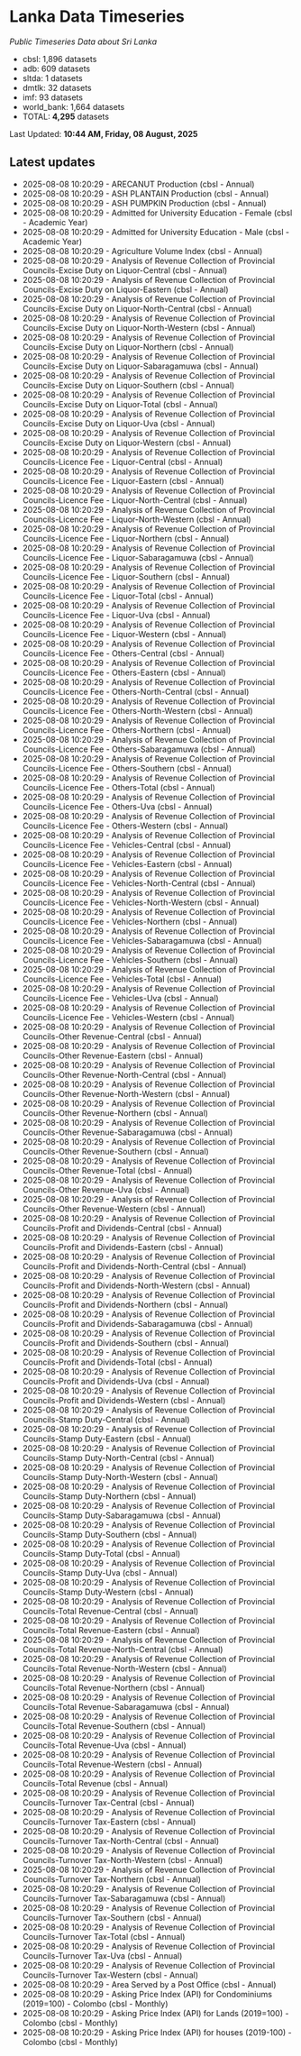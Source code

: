 # Lanka Data Timeseries
*Public Timeseries Data about Sri Lanka*

* cbsl: 1,896 datasets
* adb: 609 datasets
* sltda: 1 datasets
* dmtlk: 32 datasets
* imf: 93 datasets
* world_bank: 1,664 datasets
* TOTAL: **4,295** datasets

Last Updated: **10:44 AM, Friday, 08 August, 2025**

## Latest updates

* 2025-08-08 10:20:29 - ARECANUT Production (cbsl - Annual)
* 2025-08-08 10:20:29 - ASH PLANTAIN Production (cbsl - Annual)
* 2025-08-08 10:20:29 - ASH PUMPKIN Production (cbsl - Annual)
* 2025-08-08 10:20:29 - Admitted for University Education - Female (cbsl - Academic Year)
* 2025-08-08 10:20:29 - Admitted for University Education - Male (cbsl - Academic Year)
* 2025-08-08 10:20:29 - Agriculture Volume Index (cbsl - Annual)
* 2025-08-08 10:20:29 - Analysis of Revenue Collection of Provincial Councils-Excise Duty on Liquor-Central (cbsl - Annual)
* 2025-08-08 10:20:29 - Analysis of Revenue Collection of Provincial Councils-Excise Duty on Liquor-Eastern (cbsl - Annual)
* 2025-08-08 10:20:29 - Analysis of Revenue Collection of Provincial Councils-Excise Duty on Liquor-North-Central (cbsl - Annual)
* 2025-08-08 10:20:29 - Analysis of Revenue Collection of Provincial Councils-Excise Duty on Liquor-North-Western (cbsl - Annual)
* 2025-08-08 10:20:29 - Analysis of Revenue Collection of Provincial Councils-Excise Duty on Liquor-Northern (cbsl - Annual)
* 2025-08-08 10:20:29 - Analysis of Revenue Collection of Provincial Councils-Excise Duty on Liquor-Sabaragamuwa (cbsl - Annual)
* 2025-08-08 10:20:29 - Analysis of Revenue Collection of Provincial Councils-Excise Duty on Liquor-Southern (cbsl - Annual)
* 2025-08-08 10:20:29 - Analysis of Revenue Collection of Provincial Councils-Excise Duty on Liquor-Total (cbsl - Annual)
* 2025-08-08 10:20:29 - Analysis of Revenue Collection of Provincial Councils-Excise Duty on Liquor-Uva (cbsl - Annual)
* 2025-08-08 10:20:29 - Analysis of Revenue Collection of Provincial Councils-Excise Duty on Liquor-Western (cbsl - Annual)
* 2025-08-08 10:20:29 - Analysis of Revenue Collection of Provincial Councils-Licence Fee - Liquor-Central (cbsl - Annual)
* 2025-08-08 10:20:29 - Analysis of Revenue Collection of Provincial Councils-Licence Fee - Liquor-Eastern (cbsl - Annual)
* 2025-08-08 10:20:29 - Analysis of Revenue Collection of Provincial Councils-Licence Fee - Liquor-North-Central (cbsl - Annual)
* 2025-08-08 10:20:29 - Analysis of Revenue Collection of Provincial Councils-Licence Fee - Liquor-North-Western (cbsl - Annual)
* 2025-08-08 10:20:29 - Analysis of Revenue Collection of Provincial Councils-Licence Fee - Liquor-Northern (cbsl - Annual)
* 2025-08-08 10:20:29 - Analysis of Revenue Collection of Provincial Councils-Licence Fee - Liquor-Sabaragamuwa (cbsl - Annual)
* 2025-08-08 10:20:29 - Analysis of Revenue Collection of Provincial Councils-Licence Fee - Liquor-Southern (cbsl - Annual)
* 2025-08-08 10:20:29 - Analysis of Revenue Collection of Provincial Councils-Licence Fee - Liquor-Total (cbsl - Annual)
* 2025-08-08 10:20:29 - Analysis of Revenue Collection of Provincial Councils-Licence Fee - Liquor-Uva (cbsl - Annual)
* 2025-08-08 10:20:29 - Analysis of Revenue Collection of Provincial Councils-Licence Fee - Liquor-Western (cbsl - Annual)
* 2025-08-08 10:20:29 - Analysis of Revenue Collection of Provincial Councils-Licence Fee - Others-Central (cbsl - Annual)
* 2025-08-08 10:20:29 - Analysis of Revenue Collection of Provincial Councils-Licence Fee - Others-Eastern (cbsl - Annual)
* 2025-08-08 10:20:29 - Analysis of Revenue Collection of Provincial Councils-Licence Fee - Others-North-Central (cbsl - Annual)
* 2025-08-08 10:20:29 - Analysis of Revenue Collection of Provincial Councils-Licence Fee - Others-North-Western (cbsl - Annual)
* 2025-08-08 10:20:29 - Analysis of Revenue Collection of Provincial Councils-Licence Fee - Others-Northern (cbsl - Annual)
* 2025-08-08 10:20:29 - Analysis of Revenue Collection of Provincial Councils-Licence Fee - Others-Sabaragamuwa (cbsl - Annual)
* 2025-08-08 10:20:29 - Analysis of Revenue Collection of Provincial Councils-Licence Fee - Others-Southern (cbsl - Annual)
* 2025-08-08 10:20:29 - Analysis of Revenue Collection of Provincial Councils-Licence Fee - Others-Total (cbsl - Annual)
* 2025-08-08 10:20:29 - Analysis of Revenue Collection of Provincial Councils-Licence Fee - Others-Uva (cbsl - Annual)
* 2025-08-08 10:20:29 - Analysis of Revenue Collection of Provincial Councils-Licence Fee - Others-Western (cbsl - Annual)
* 2025-08-08 10:20:29 - Analysis of Revenue Collection of Provincial Councils-Licence Fee - Vehicles-Central (cbsl - Annual)
* 2025-08-08 10:20:29 - Analysis of Revenue Collection of Provincial Councils-Licence Fee - Vehicles-Eastern (cbsl - Annual)
* 2025-08-08 10:20:29 - Analysis of Revenue Collection of Provincial Councils-Licence Fee - Vehicles-North-Central (cbsl - Annual)
* 2025-08-08 10:20:29 - Analysis of Revenue Collection of Provincial Councils-Licence Fee - Vehicles-North-Western (cbsl - Annual)
* 2025-08-08 10:20:29 - Analysis of Revenue Collection of Provincial Councils-Licence Fee - Vehicles-Northern (cbsl - Annual)
* 2025-08-08 10:20:29 - Analysis of Revenue Collection of Provincial Councils-Licence Fee - Vehicles-Sabaragamuwa (cbsl - Annual)
* 2025-08-08 10:20:29 - Analysis of Revenue Collection of Provincial Councils-Licence Fee - Vehicles-Southern (cbsl - Annual)
* 2025-08-08 10:20:29 - Analysis of Revenue Collection of Provincial Councils-Licence Fee - Vehicles-Total (cbsl - Annual)
* 2025-08-08 10:20:29 - Analysis of Revenue Collection of Provincial Councils-Licence Fee - Vehicles-Uva (cbsl - Annual)
* 2025-08-08 10:20:29 - Analysis of Revenue Collection of Provincial Councils-Licence Fee - Vehicles-Western (cbsl - Annual)
* 2025-08-08 10:20:29 - Analysis of Revenue Collection of Provincial Councils-Other Revenue-Central (cbsl - Annual)
* 2025-08-08 10:20:29 - Analysis of Revenue Collection of Provincial Councils-Other Revenue-Eastern (cbsl - Annual)
* 2025-08-08 10:20:29 - Analysis of Revenue Collection of Provincial Councils-Other Revenue-North-Central (cbsl - Annual)
* 2025-08-08 10:20:29 - Analysis of Revenue Collection of Provincial Councils-Other Revenue-North-Western (cbsl - Annual)
* 2025-08-08 10:20:29 - Analysis of Revenue Collection of Provincial Councils-Other Revenue-Northern (cbsl - Annual)
* 2025-08-08 10:20:29 - Analysis of Revenue Collection of Provincial Councils-Other Revenue-Sabaragamuwa (cbsl - Annual)
* 2025-08-08 10:20:29 - Analysis of Revenue Collection of Provincial Councils-Other Revenue-Southern (cbsl - Annual)
* 2025-08-08 10:20:29 - Analysis of Revenue Collection of Provincial Councils-Other Revenue-Total (cbsl - Annual)
* 2025-08-08 10:20:29 - Analysis of Revenue Collection of Provincial Councils-Other Revenue-Uva (cbsl - Annual)
* 2025-08-08 10:20:29 - Analysis of Revenue Collection of Provincial Councils-Other Revenue-Western (cbsl - Annual)
* 2025-08-08 10:20:29 - Analysis of Revenue Collection of Provincial Councils-Profit and Dividends-Central (cbsl - Annual)
* 2025-08-08 10:20:29 - Analysis of Revenue Collection of Provincial Councils-Profit and Dividends-Eastern (cbsl - Annual)
* 2025-08-08 10:20:29 - Analysis of Revenue Collection of Provincial Councils-Profit and Dividends-North-Central (cbsl - Annual)
* 2025-08-08 10:20:29 - Analysis of Revenue Collection of Provincial Councils-Profit and Dividends-North-Western (cbsl - Annual)
* 2025-08-08 10:20:29 - Analysis of Revenue Collection of Provincial Councils-Profit and Dividends-Northern (cbsl - Annual)
* 2025-08-08 10:20:29 - Analysis of Revenue Collection of Provincial Councils-Profit and Dividends-Sabaragamuwa (cbsl - Annual)
* 2025-08-08 10:20:29 - Analysis of Revenue Collection of Provincial Councils-Profit and Dividends-Southern (cbsl - Annual)
* 2025-08-08 10:20:29 - Analysis of Revenue Collection of Provincial Councils-Profit and Dividends-Total (cbsl - Annual)
* 2025-08-08 10:20:29 - Analysis of Revenue Collection of Provincial Councils-Profit and Dividends-Uva (cbsl - Annual)
* 2025-08-08 10:20:29 - Analysis of Revenue Collection of Provincial Councils-Profit and Dividends-Western (cbsl - Annual)
* 2025-08-08 10:20:29 - Analysis of Revenue Collection of Provincial Councils-Stamp Duty-Central (cbsl - Annual)
* 2025-08-08 10:20:29 - Analysis of Revenue Collection of Provincial Councils-Stamp Duty-Eastern (cbsl - Annual)
* 2025-08-08 10:20:29 - Analysis of Revenue Collection of Provincial Councils-Stamp Duty-North-Central (cbsl - Annual)
* 2025-08-08 10:20:29 - Analysis of Revenue Collection of Provincial Councils-Stamp Duty-North-Western (cbsl - Annual)
* 2025-08-08 10:20:29 - Analysis of Revenue Collection of Provincial Councils-Stamp Duty-Northern (cbsl - Annual)
* 2025-08-08 10:20:29 - Analysis of Revenue Collection of Provincial Councils-Stamp Duty-Sabaragamuwa (cbsl - Annual)
* 2025-08-08 10:20:29 - Analysis of Revenue Collection of Provincial Councils-Stamp Duty-Southern (cbsl - Annual)
* 2025-08-08 10:20:29 - Analysis of Revenue Collection of Provincial Councils-Stamp Duty-Total (cbsl - Annual)
* 2025-08-08 10:20:29 - Analysis of Revenue Collection of Provincial Councils-Stamp Duty-Uva (cbsl - Annual)
* 2025-08-08 10:20:29 - Analysis of Revenue Collection of Provincial Councils-Stamp Duty-Western (cbsl - Annual)
* 2025-08-08 10:20:29 - Analysis of Revenue Collection of Provincial Councils-Total Revenue-Central (cbsl - Annual)
* 2025-08-08 10:20:29 - Analysis of Revenue Collection of Provincial Councils-Total Revenue-Eastern (cbsl - Annual)
* 2025-08-08 10:20:29 - Analysis of Revenue Collection of Provincial Councils-Total Revenue-North-Central (cbsl - Annual)
* 2025-08-08 10:20:29 - Analysis of Revenue Collection of Provincial Councils-Total Revenue-North-Western (cbsl - Annual)
* 2025-08-08 10:20:29 - Analysis of Revenue Collection of Provincial Councils-Total Revenue-Northern (cbsl - Annual)
* 2025-08-08 10:20:29 - Analysis of Revenue Collection of Provincial Councils-Total Revenue-Sabaragamuwa (cbsl - Annual)
* 2025-08-08 10:20:29 - Analysis of Revenue Collection of Provincial Councils-Total Revenue-Southern (cbsl - Annual)
* 2025-08-08 10:20:29 - Analysis of Revenue Collection of Provincial Councils-Total Revenue-Uva (cbsl - Annual)
* 2025-08-08 10:20:29 - Analysis of Revenue Collection of Provincial Councils-Total Revenue-Western (cbsl - Annual)
* 2025-08-08 10:20:29 - Analysis of Revenue Collection of Provincial Councils-Total Revenue (cbsl - Annual)
* 2025-08-08 10:20:29 - Analysis of Revenue Collection of Provincial Councils-Turnover Tax-Central (cbsl - Annual)
* 2025-08-08 10:20:29 - Analysis of Revenue Collection of Provincial Councils-Turnover Tax-Eastern (cbsl - Annual)
* 2025-08-08 10:20:29 - Analysis of Revenue Collection of Provincial Councils-Turnover Tax-North-Central (cbsl - Annual)
* 2025-08-08 10:20:29 - Analysis of Revenue Collection of Provincial Councils-Turnover Tax-North-Western (cbsl - Annual)
* 2025-08-08 10:20:29 - Analysis of Revenue Collection of Provincial Councils-Turnover Tax-Northern (cbsl - Annual)
* 2025-08-08 10:20:29 - Analysis of Revenue Collection of Provincial Councils-Turnover Tax-Sabaragamuwa (cbsl - Annual)
* 2025-08-08 10:20:29 - Analysis of Revenue Collection of Provincial Councils-Turnover Tax-Southern (cbsl - Annual)
* 2025-08-08 10:20:29 - Analysis of Revenue Collection of Provincial Councils-Turnover Tax-Total (cbsl - Annual)
* 2025-08-08 10:20:29 - Analysis of Revenue Collection of Provincial Councils-Turnover Tax-Uva (cbsl - Annual)
* 2025-08-08 10:20:29 - Analysis of Revenue Collection of Provincial Councils-Turnover Tax-Western (cbsl - Annual)
* 2025-08-08 10:20:29 - Area Served by a Post Office (cbsl - Annual)
* 2025-08-08 10:20:29 - Asking Price Index (API) for Condominiums (2019=100) - Colombo (cbsl - Monthly)
* 2025-08-08 10:20:29 - Asking Price Index (API) for Lands (2019=100) - Colombo (cbsl - Monthly)
* 2025-08-08 10:20:29 - Asking Price Index (API) for houses (2019-100) - Colombo (cbsl - Monthly)